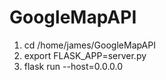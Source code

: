 # GoogleMapAPI
1. cd /home/james/GoogleMapAPI
2. export FLASK_APP=server.py
3. flask run --host=0.0.0.0
